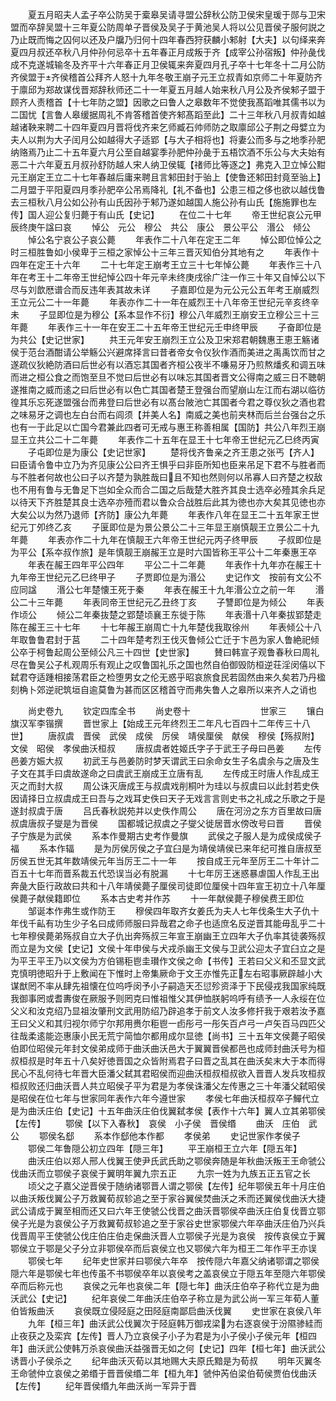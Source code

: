 <!-- { "loadSidebar": true } -->
　　夏五月昭夫人孟子卒公防吴于槖皋吴请寻盟公辞秋公防卫侯宋皇瑗于郧与卫宋盟而卒辞吴盟十三年夏公防周单子晋侯及吴子于黄池吴人将以公见晋侯子服何説之乃止既而悔之囚何以还及户牖乃归何十四年春西狩获麟小邾射【大夫】以句绎来奔夏四月叔还卒秋八月仲孙何忌卒十五年春正月成叛于齐【成宰公孙宿叛】仲孙彘伐成不克遂城输冬及齐平十六年春正月卫侯辄来奔夏四月孔子卒十七年冬十二月公防齐侯盟于齐侯稽首公拜齐人怒十九年冬敬王崩子元王立叔青如京师二十年夏防齐于廪邱为郑故谋伐晋郑辞秋师还二十一年夏五月越人始来秋八月公及齐侯邾子盟于顾齐人责稽首【十七年防之盟】因歌之曰鲁人之皋数年不觉使我髙蹈唯其儒书以为二国忧【言鲁人皋缓据周礼不肯答稽首使齐邾髙蹈至此】二十三年秋八月叔青如越越诸鞅来聘二十四年夏四月晋将伐齐来乞师臧石帅师防之取廪邱公子荆之母嬖立为夫人以荆为大子闰月公如越得大子适郢【与大子相将也】将妻公而多与之地季孙肥纳赂焉乃止二十五年夏六月公至自越宴季孙肥仲孙彘于五梧饮酒不乐公与大夫始有恶二十六年夏五月叔孙舒防越人宋人纳卫侯辄【禇师比等逐之】弗克入卫立悼公黚元王崩定王立二十七年春越后庸来聘且言邾田封于骀上【使鲁还邾田封竟至骀上】二月盟于平阳夏四月季孙肥卒公吊焉降礼【礼不备也】公患三桓之侈也欲以越伐鲁去三桓秋八月公如公孙有山氏因孙于邾乃遂如越国人施公孙有山氏【施施罪也左传】国人迎公复归薨于有山氏【史记】
　　在位二十七年
　　帝王世纪哀公元甲辰终庚午諡曰哀
　　悼公　元公　穆公　共公　康公　景公平公　湣公　倾公
　　悼公名宁哀公子哀公薨
　　年表作二十八年在定王二年
　　悼公即位悼公之时三桓胜鲁如小侯卑于三桓之家悼公十三年三晋灭知伯分其地有之
　　年表作十四年在定王十六年
　　二十七年定王崩考王立三十七年悼公薨
　　年表作三十八年在考王十二年帝王世纪悼公四十年元辛未终庚戌徐广注一作三十年又自悼公以下尽与刘歆厯谱合而反违年表其故未详
　　子嘉即位是为元公元公五年考王崩威烈王立元公二十一年薨
　　年表亦作二十一年在威烈王十八年帝王世纪元辛亥终辛未
　　子显即位是为穆公【系本显作不衍】穆公八年威烈王崩安王立穆公三十三年薨
　　年表作三十一年在安王二十五年帝王世纪元壬申终甲辰
　　子奋即位是为共公【史记世家】
　　共王元年安王崩烈王立公及卫宋郑君朝魏惠王恵王觞诸侯于范台酒酣请公举觞公兴避席择言曰昔者帝女令仪狄作酒而美进之禹禹饮而甘之遂疏仪狄絶防酒曰后世必有以酒忘其国者齐桓公夜半不嗛易牙乃煎熬燔炙和调五味而进之桓公食之而饱至旦不觉曰后世必有以味忘其国者晋文公得南之威三日不聴朝遂推南之威而逺之曰后世必有以色亡其国者楚王登强台而望崩山左江而右湖以临彷徨其乐忘死遂盟强台而弗登曰后世必有以髙台陂池亡其国者今君之尊仪狄之酒也君之味易牙之调也左白台而右闾须【并美人名】南威之美也前夹林而后兰台强台之乐也有一于此足以亡国今君兼此四者可无戒与惠王称善相属【国防】共公八年烈王崩显王立共公二十二年薨
　　年表作二十五年在显王十七年帝王世纪元乙巳终丙寅
　　子屯即位是为康公【史记世家】
　　楚将伐齐鲁亲之齐王患之张丐【齐人】曰臣请令鲁中立乃为齐见康公公曰齐王惧乎曰非臣所知也臣来吊足下君不与胜者而与不胜者何故也公曰子以齐楚为孰胜哉曰且不知也然则何以吊寡人曰齐楚之权敌也不用有鲁与无鲁足下岂如全众而合二国之后哉楚大胜齐其良士选卒必殪其余兵足以待天下齐胜楚其良士选卒亦殪而君以鲁众合战胜后此其为徳也亦大矣其见徳也亦大矣公以为然乃退师【齐防】康公九年薨
　　年表作八年在显王二十五年家王世纪元丁夘终乙亥
　　子匽即位是为景公景公二十三年显王崩慎靓王立景公二十九年薨
　　年表亦作二十九年在慎靓王六年帝王世纪元丙子终甲辰
　　子叔即位是为平公【系夲叔作旅】是年慎靓王崩赧王立是时六国皆称王平公十二年秦惠王卒
　　年表在赧王四年平公四年
　　平公二十二年薨
　　年表作十九年亦在赧王十九年帝王世纪元乙巳终甲子
　　子贾即位是为湣公
　　史记作文　按前有文公不应同諡
　　湣公七年楚懐王死于秦
　　年表在赧王十九年湣公立之前一年
　　湣公二十三年薨
　　年表同帝王世纪元乙丑终丁亥
　　子讐即位是为倾公
　　年表作顷公
　　倾公二年秦抜楚之郢楚顷襄王东徙于陈
　　年表湣十八年秦拔郢楚走陈在赧王三十七年
　　十七年赧王崩周亡十九年楚伐我取徐州
　　年表倾公十八年取鲁鲁君封于莒
　　二十四年楚考烈王伐灭鲁倾公亡迁于卞邑为家人鲁絶祀倾公卒于柯鲁起周公至倾公凡三十四世【史世家】
　　賛曰韩宣子观鲁春秋曰周礼尽在鲁吴公子札观周乐有观止之叹鲁国礼乐之国也然自伯御毁防桓逆荘淫闵僖以下弑君夺适踵相接荡君臣之检堕男女之伦无惑乎昭哀旅食民若固然由来久矣若乃丹楹刻桷卜郊逆祀筑垣自逾莫鲁为甚而区区稽首守而弗失鲁人之皋所以来齐人之诮也




　　尚史卷九
　　钦定四库全书
　　尚史卷十　　　　　　　　世家三
　　镶白旗汉军李锴撰
　　晋世家上【始成王元年终烈王二年凡七百四十二年传三十八世】
　　唐叔虞　晋侯　武侯　成侯　厉侯　靖侯厘侯　献侯　穆侯【殇叔附】文侯　昭侯　孝侯曲沃桓叔
　　唐叔虞者姓姬氏字子于武王子母曰邑姜
　　左传邑姜方娠大叔
　　初武王与邑姜防时梦天谓武王曰余命女生子名虞余与之唐及生子文在其手曰虞故遂命之曰虞武王崩成王立唐有乱
　　左传成王时唐人作乱成王灭之而封大叔
　　周公诛灭唐成王与叔虞戏削桐叶为珪以与叔虞曰以此封若史佚因请择日立叔虞成王曰吾与之戏耳史佚曰天子无戏言言则史书之礼成之乐歌之于是遂封叔虞于唐
　　吕氏春秋説苑并以史佚作周公
　　唐在河汾之东方百里故曰唐叔虞唐叔子燮是为晋侯
　　国都城记叔虞之子燮父徙居晋水傍改号曰晋
　　晋侯子宁族是为武侯
　　系本作曼期古史考作曼旗
　　武侯之子服人是为成侯成侯子福
　　系本作辐
　　是为厉侯厉侯之子宜臼是为靖侯靖侯已来年纪可推自唐叔至厉侯五世无其年数靖侯元年当厉王二十一年
　　按自成王元年至厉王二十年计二百五十七年而晋系裁五代恐误当必有脱漏
　　十七年厉王迷惑暴虐国人作乱王出奔彘大臣行政故曰共和十八年靖侯薨子厘侯司徒即位厘侯十四年宣王初立十八年厘侯薨子献侯籍即位
　　系本古史考并作苏
　　十一年献侯薨子穆侯费王即位
　　邹诞本作弗生或作防王
　　穆侯四年取齐女姜氏为夫人七年伐条生大子仇十年伐千畆有功生少子名曰成师师服曰异哉君之命子也适庶名反逆晋其能毋乱乎二十七年穆侯薨弟殇叔自立大子仇出奔殇叔三年宣王崩幽王立四年大子仇率其徒袭殇叔而立是为文侯【史记】文侯十年申侯与犬戎杀幽王文侯与卫武公迎太子宜臼立之是为平王平王乃以文侯为方伯锡秬鬯圭瓉作文侯之命【书传】王若曰父义和丕显文武克慎明徳昭升于上敷闻在下惟时上帝集厥命于文王亦惟先正左右昭事厥辟越小大谋猷罔不率从肆先祖懐在位呜呼闵予小子嗣造天丕愆殄资泽于下民侵戎我国家纯既我御事罔或耆夀俊在厥服予则罔克曰惟祖惟父其伊恤朕躬呜呼有绩予一人永绥在位父义和汝克绍乃显祖汝肇刑文武用防绍乃辟追孝于前文人汝多修扞我于艰若汝予嘉王曰父义和其归视尔师宁尔邦用赉尔秬鬯一卣彤弓一彤矢百卢弓一卢矢百马四匹父往哉柔逺能迩惠康小民无荒宁简恤尔都用成尔显徳【尚书】三十五年文侯薨子昭侯伯即位昭侯元年封文侯弟成师于曲沃曲沃邑大于翼翼晋侯都邑也成师封曲沃号为桓叔桓叔是时年五十八矣好徳晋国之众皆附焉君子曰晋之乱其在曲沃矣末大于本而得民心不乱何待七年晋大臣潘父弑其君昭侯而迎曲沃桓叔桓叔欲入晋晋人发兵攻桓叔桓叔败还归曲沃晋人共立昭侯子平为君是为孝侯诛潘父左传惠之三十年潘父弑昭侯是昭侯在位七年与世家同年表作六年今遵世家
　　孝侯七年曲沃桓叔卒子鱓代立是为曲沃庄伯【史记】十五年曲沃庄伯伐翼弑孝侯【表作十六年】翼人立其弟鄂侯【左传】
　　鄂侯【以下入春秋】　哀侯　小子侯　晋侯缗
　　曲沃　庄伯　武公
　　鄂侯名郄
　　系本作郄他本作都
　　孝侯弟
　　史记世家作孝侯子
　　鄂侯二年鲁隠公初立四年【隠三年】
　　平王崩桓王立六年【隠五年】
　　曲沃庄伯以郑人邢人伐翼王使尹氏武氏助之鄂侯奔随是年秋曲沃叛王王命虢公伐曲沃而立鄂侯子哀侯于翼明年翼九宗五正
　　九宗一姓为九族五正五官之长
　　顷父之子嘉父逆晋侯于随纳诸鄂晋人谓之鄂侯【左传】纪年鄂侯五年十月庄伯以曲沃叛伐翼公子万救翼荀叔轸追之至于家谷翼侯焚曲沃之禾而还翼侯伐曲沃大捷武公请成于翼至相而还又曰六年王使虢公伐晋之曲沃晋鄂侯卒曲沃庄伯复伐晋立鄂侯子光是为哀侯公子万救翼荀叔轸追之至于家谷史世家鄂侯六年卒曲沃庄伯乃兴兵伐晋周平王使虢公伐庄伯庄伯走保曲沃晋人立鄂侯子光是为哀侯　按传哀侯立于翼鄂侯立于鄂是父子分立非鄂侯卒而后哀侯立也又鄂侯六年为桓王二年作平王亦误
　　鄂侯七年
　　纪年史世家并曰鄂侯六年卒　按传隠六年嘉父纳诸鄂谓之鄂侯隠六年是鄂侯七年也传虽不书鄂侯卒年以哀侯考之盖哀侯立于隠五年至隠六年鄂侯卒而后称元也
　　哀侯之元年也哀侯二年【隠七年】曲沃庄伯卒子称代立是为曲沃武公【史记】
　　纪年哀侯二年曲沃庄伯卒子称立是为武公尚一军三年荀人董伯皆叛曲沃
　　哀侯既立侵陉庭之田陉庭南鄙启曲沃伐翼
　　史世家在哀侯八年
　　九年【桓三年】曲沃武公伐翼次于陉庭韩万御戎梁为右逐哀侯于汾隰骖絓而止夜获之及栾宾【左传】晋人乃立哀侯子小子为君是为小子侯小子侯元年【桓四年】曲沃武公使韩万杀哀侯曲沃益强晋无如之何【史记】四年【桓七年】曲沃武公诱晋小子侯杀之
　　纪年曲沃灭荀以其地赐大夫原氏黯是为荀叔
　　明年灭翼冬王命虢仲立哀侯之弟缗于晋晋侯缗二年【桓九年】虢仲芮伯梁伯荀侯贾伯伐曲沃【左传】
　　纪年晋侯缗九年曲沃尚一军异于晋
